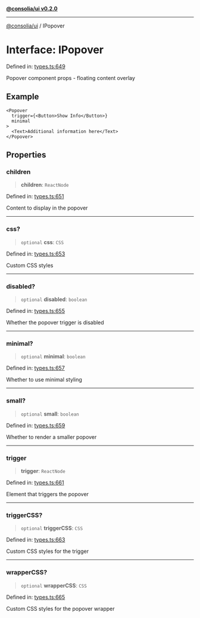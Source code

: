 [**@consolia/ui v0.2.0**](../README.md)

***

[@consolia/ui](../README.md) / IPopover

# Interface: IPopover

Defined in: [types.ts:649](https://github.com/consolia-io/ui/blob/main/src/types.ts#L649)

Popover component props - floating content overlay

## Example

```tsx
<Popover
  trigger={<Button>Show Info</Button>}
  minimal
>
  <Text>Additional information here</Text>
</Popover>
```

## Properties

### children

> **children**: `ReactNode`

Defined in: [types.ts:651](https://github.com/consolia-io/ui/blob/main/src/types.ts#L651)

Content to display in the popover

***

### css?

> `optional` **css**: `CSS`

Defined in: [types.ts:653](https://github.com/consolia-io/ui/blob/main/src/types.ts#L653)

Custom CSS styles

***

### disabled?

> `optional` **disabled**: `boolean`

Defined in: [types.ts:655](https://github.com/consolia-io/ui/blob/main/src/types.ts#L655)

Whether the popover trigger is disabled

***

### minimal?

> `optional` **minimal**: `boolean`

Defined in: [types.ts:657](https://github.com/consolia-io/ui/blob/main/src/types.ts#L657)

Whether to use minimal styling

***

### small?

> `optional` **small**: `boolean`

Defined in: [types.ts:659](https://github.com/consolia-io/ui/blob/main/src/types.ts#L659)

Whether to render a smaller popover

***

### trigger

> **trigger**: `ReactNode`

Defined in: [types.ts:661](https://github.com/consolia-io/ui/blob/main/src/types.ts#L661)

Element that triggers the popover

***

### triggerCSS?

> `optional` **triggerCSS**: `CSS`

Defined in: [types.ts:663](https://github.com/consolia-io/ui/blob/main/src/types.ts#L663)

Custom CSS styles for the trigger

***

### wrapperCSS?

> `optional` **wrapperCSS**: `CSS`

Defined in: [types.ts:665](https://github.com/consolia-io/ui/blob/main/src/types.ts#L665)

Custom CSS styles for the popover wrapper

